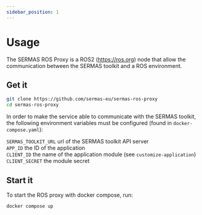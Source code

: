 ```yaml
---
sidebar_position: 1
---
```


# Usage

The SERMAS ROS Proxy is a ROS2 (https://ros.org) node that allow the communication between the SERMAS toolkit and a ROS environment.

## Get it
```sh
git clone https://github.com/sermas-eu/sermas-ros-proxy
cd sermas-ros-proxy
```

In order to make the service able to communicate with the SERMAS toolkit, 
the following environment variables must be configured (found in `docker-compose.yaml`):

`SERMAS_TOOLKIT_URL` url of the SERMAS toolkit API server\
`APP_ID` the ID of the application\
`CLIENT_ID` the name of the application module (see `customize-application`)\
`CLIENT_SECRET` the module secret

## Start it
To start the ROS proxy with docker compose, run:

```sh
docker compose up
```


